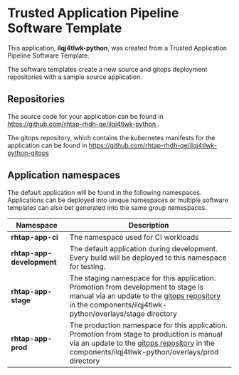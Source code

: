 # Trusted Application Pipeline Software Template

This application, **ilqj4tlwk-python**, was created from a Trusted Application Pipeline Software Template.

The software templates create a new source and gitops deployment repositories with a sample source application. 

## Repositories

The source code for your application can be found in [https://github.com/rhtap-rhdh-qe/ilqj4tlwk-python ](https://github.com/rhtap-rhdh-qe/ilqj4tlwk-python ).
 
The gitops repository, which contains the kubernetes manifests for the application can be found in 
[https://github.com/rhtap-rhdh-qe/ilqj4tlwk-python-gitops ](https://github.com/rhtap-rhdh-qe/ilqj4tlwk-python-gitops ) 

## Application namespaces 

The default application will be found in the following namespaces. Applications can be deployed into unique namespaces or multiple software templates can also bet generated into the same group namespaces.  

|  Namespace   |  Description   |  
| -------- | -------- |
| **rhtap-app-ci** | The namespace used for CI workloads |
| **rhtap-app-development** | The default application during development. Every build will be deployed to this namespace for testing. |
| **rhtap-app-stage** | The staging namespace for this application. Promotion from development to stage is manual via an update to the [gitops repository](https://github.com/rhtap-rhdh-qe/ilqj4tlwk-python-gitops ) in the components/ilqj4tlwk-python/overlays/stage directory |
| **rhtap-app-prod** | The production namespace for this application. Promotion from stage to production is manual via an update to the [gitops repository](https://github.com/rhtap-rhdh-qe/ilqj4tlwk-python-gitops ) in the components/ilqj4tlwk-python/overlays/prod directory |